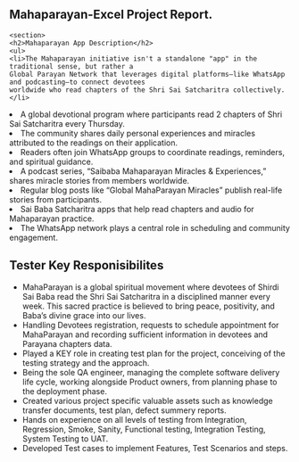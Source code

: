 <html lang="en">
  <body>
  <section>
    <h2>Mahaparayan-Excel Project Report.</h2>

    <section>
    <h2>Mahaparayan App Description</h2>
    <ul>
    <li>The Mahaparayan initiative isn't a standalone "app" in the traditional sense, but rather a 
    Global Parayan Network that leverages digital platforms—like WhatsApp and podcasting—to connect devotees 
    worldwide who read chapters of the Shri Sai Satcharitra collectively.</li> 
  <li>A global devotional program where participants read 2 chapters of Shri Sai Satcharitra every Thursday.</li>
  <li>The community shares daily personal experiences and miracles attributed to the readings on their application.</li>
  <li>Readers often join WhatsApp groups to coordinate readings, reminders, and spiritual guidance.</li>
  <li>A podcast series, “Saibaba Mahaparayan Miracles & Experiences,” shares miracle stories from members worldwide.</li>
  <li>Regular blog posts like “Global MahaParayan Miracles” publish real-life stories from participants.</li>
  <li>Sai Baba Satcharitra apps that help read chapters and audio for Mahaparayan practice.</li>
  <li>The WhatsApp network plays a central role in scheduling and community engagement.</li>
  </ul>
</section>	

<section>
    <h2>Tester Key Responisibilites</h2>
   <ul>
<li>	MahaParayan is a global spiritual movement where devotees of Shirdi Sai Baba read the Shri Sai Satcharitra in a disciplined manner every week. This sacred practice is believed to bring peace, positivity, and Baba’s divine grace into our lives. </li>
<li>	Handling Devotees registration, requests to schedule appointment for MahaParayan and recording sufficient information in devotees and Parayana chapters data.</li>
<li>	Played a KEY role in creating test plan for the project, conceiving of the testing strategy and the approach. </li>
<li>	Being the sole QA engineer, managing the complete software delivery life cycle, working alongside Product owners, from planning phase to the deployment phase. </li>
<li>	Created various project specific valuable assets such as knowledge transfer documents, test plan, defect summery reports. </li>
<li>	Hands on experience on all levels of testing from Integration, Regression, Smoke, Sanity, Functional testing, Integration Testing, System Testing to UAT. </li>
<li>  Developed Test cases to implement Features, Test Scenarios and steps.</li>
   </ul>
</section>
 </body>
 </html>


